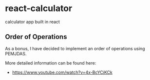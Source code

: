 # react-calculator
calculator app built in react

## Order of Operations
As a bonus, I have decided to implement an order of operations using PEMJDAS.

More detailed information can be found here:
* https://www.youtube.com/watch?v=4x-BcYCiKCk
